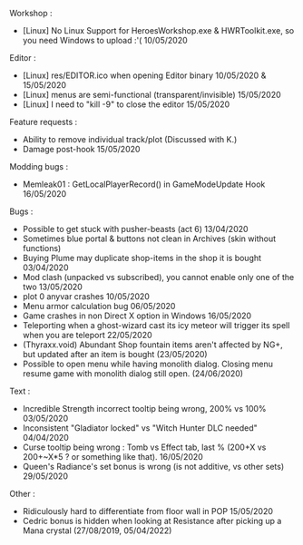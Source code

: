 Workshop :
- [Linux] No Linux Support for HeroesWorkshop.exe & HWRToolkit.exe, so you need Windows to upload :'( 10/05/2020

Editor :
- [Linux] res/EDITOR.ico when opening Editor binary 10/05/2020 & 15/05/2020
- [Linux] menus are semi-functional (transparent/invisible) 15/05/2020
- [Linux] I need to "kill -9" to close the editor 15/05/2020

Feature requests :
- Ability to remove individual track/plot (Discussed with K.)
- Damage post-hook 15/05/2020

Modding bugs :
- Memleak01 : GetLocalPlayerRecord() in GameModeUpdate Hook 16/05/2020

Bugs :
- Possible to get stuck with pusher-beasts (act 6) 13/04/2020
- Sometimes blue portal & buttons not clean in Archives (skin without functions)
- Buying Plume may duplicate shop-items in the shop it is bought 03/04/2020
- Mod clash (unpacked vs subscribed), you cannot enable only one of the two 13/05/2020
- plot 0 anyvar crashes 10/05/2020
- Menu armor calculation bug 06/05/2020
- Game crashes in non Direct X option in Windows 16/05/2020
- Teleporting when a ghost-wizard cast its icy meteor will trigger its spell when you are teleport 22/05/2020
- (Thyraxx.void) Abundant Shop fountain items aren't affected by NG+, but updated after an item is bought (23/05/2020)
- Possible to open menu while having monolith dialog. Closing menu resume game with monolith dialog still open. (24/06/2020)

Text :
- Incredible Strength incorrect tooltip being wrong, 200% vs 100% 03/05/2020
- Inconsistent  "Gladiator locked" vs "Witch Hunter DLC needed" 04/04/2020
- Curse tooltip being wrong : Tomb vs Effect tab, last % (200+X vs 200+~X*5 ? or something like that). 16/05/2020
- Queen's Radiance's set bonus is wrong (is not additive, vs other sets) 29/05/2020

Other :
- Ridiculously hard to differentiate from floor wall in POP 15/05/2020
- Cedric bonus is hidden when looking at Resistance after picking up a Mana crystal (27/08/2019, 05/04/2022)
